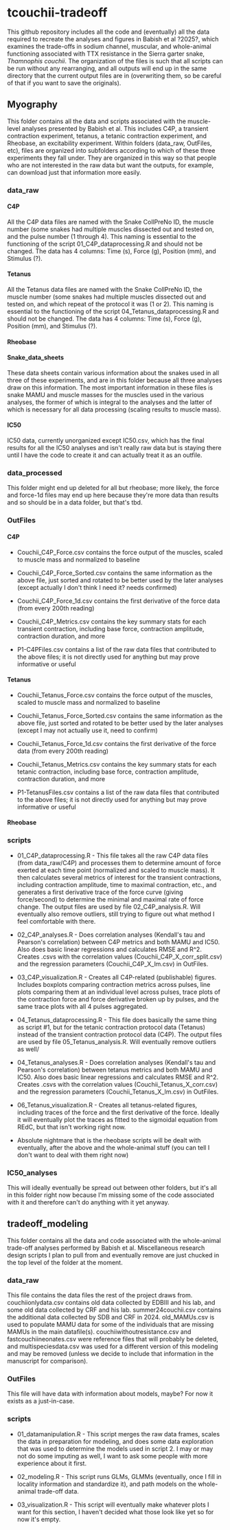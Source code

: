 # tcouchii-tradeoff

This github repository includes all the code and (eventually) all the data required to recreate the analyses and figures in Babish et al ?2025?, which examines the trade-offs in sodium channel, muscular, and whole-animal functioning associated with TTX resistance in the Sierra garter snake, *Thamnophis couchii*. The organization of the files is such that all scripts can be run without any rearranging, and all outputs will end up in the same directory that the current output files are in (overwriting them, so be careful of that if you want to save the originals).

## Myography

This folder contains all the data and scripts associated with the muscle-level analyses presented by Babish et al. This includes C4P, a transient contraction experiment, tetanus, a tetanic contraction experiment, and Rheobase, an excitability experiment. Within folders (data_raw, OutFiles, etc), files are organized into subfolders according to which of these three experiments they fall under. They are organized in this way so that people who are not interested in the raw data but want the outputs, for example, can download just that information more easily.

### data_raw

#### C4P

All the C4P data files are named with the Snake CollPreNo ID, the muscle number (some snakes had multiple muscles dissected out and tested on, and the pulse number (1 through 4). This naming is essential to the functioning of the script 01_C4P_dataprocessing.R and should not be changed. The data has 4 columns: Time (s), Force (g), Position (mm), and Stimulus (?).

#### Tetanus

All the Tetanus data files are named with the Snake CollPreNo ID, the muscle number (some snakes had multiple muscles dissected out and tested on, and which repeat of the protocol it was (1 or 2). This naming is essential to the functioning of the script 04_Tetanus_dataprocessing.R and should not be changed. The data has 4 columns: Time (s), Force (g), Position (mm), and Stimulus (?).

#### Rheobase

#### Snake_data_sheets

These data sheets contain various information about the snakes used in all three of these experiments, and are in this folder because all three analyses draw on this information. The most important information in these files is snake MAMU and muscle masses for the muscles used in the various analyses, the former of which is integral to the analyses and the latter of which is necessary for all data processing (scaling results to muscle mass).

#### IC50

IC50 data, currently unorganized except IC50.csv, which has the final results for all the IC50 analyses and isn't really raw data but is staying there until I have the code to create it and can actually treat it as an outfile.

### data_processed

This folder might end up deleted for all but rheobase; more likely, the force and force-1d files may end up here because they're more data than results and so should be in a data folder, but that's tbd.

### OutFiles

#### C4P

-   Couchii_C4P_Force.csv contains the force output of the muscles, scaled to muscle mass and normalized to baseline

-   Couchii_C4P_Force_Sorted.csv contains the same information as the above file, just sorted and rotated to be better used by the later analyses (except actually I don't think I need it? needs confirmed)

-   Couchii_C4P_Force_1d.csv contains the first derivative of the force data (from every 200th reading)

-   Couchii_C4P_Metrics.csv contains the key summary stats for each transient contraction, including base force, contraction amplitude, contraction duration, and more

-   P1-C4PFiles.csv contains a list of the raw data files that contributed to the above files; it is not directly used for anything but may prove informative or useful

#### Tetanus

-   Couchii_Tetanus_Force.csv contains the force output of the muscles, scaled to muscle mass and normalized to baseline

-   Couchii_Tetanus_Force_Sorted.csv contains the same information as the above file, just sorted and rotated to be better used by the later analyses (except I may not actually use it, need to confirm)

-   Couchii_Tetanus_Force_1d.csv contains the first derivative of the force data (from every 200th reading)

-   Couchii_Tetanus_Metrics.csv contains the key summary stats for each tetanic contraction, including base force, contraction amplitude, contraction duration, and more

-   P1-TetanusFiles.csv contains a list of the raw data files that contributed to the above files; it is not directly used for anything but may prove informative or useful

#### Rheobase

### scripts

-   01_C4P_dataprocessing.R - This file takes all the raw C4P data files (from data_raw/C4P) and processes them to determine amount of force exerted at each time point (normalized and scaled to muscle mass). It then calculates several metrics of interest for the transient contractions, including contraction amplitude, time to maximal contraction, etc., and generates a first derivative trace of the force curve (giving force/second) to determine the minimal and maximal rate of force change. The output files are used by file 02_C4P_analysis.R. Will eventually also remove outliers, still trying to figure out what method I feel comfortable with there.

-   02_C4P_analyses.R - Does correlation analyses (Kendall's tau and Pearson's correlation) between C4P metrics and both MAMU and IC50. Also does basic linear regressions and calculates RMSE and R\^2. Creates .csvs with the correlation values (Couchii_C4P_X_corr_split.csv) and the regression parameters (Couchii_C4P_X_lm.csv) in OutFiles.

-   03_C4P_visualization.R - Creates all C4P-related (publishable) figures. Includes boxplots comparing contraction metrics across pulses, line plots comparing them at an individual level across pulses, trace plots of the contraction force and force derivative broken up by pulses, and the same trace plots with all 4 pulses aggregated.

-   04_Tetanus_dataprocessing.R - This file does basically the same thing as script #1, but for the tetanic contraction protocol data (Tetanus) instead of the transient contraction protocol data (C4P). The output files are used by file 05_Tetanus_analysis.R. Will eventually remove outliers as well/

-   04_Tetanus_analyses.R - Does correlation analyses (Kendall's tau and Pearson's correlation) between tetanus metrics and both MAMU and IC50. Also does basic linear regressions and calculates RMSE and R\^2. Creates .csvs with the correlation values (Couchii_Tetanus_X_corr.csv) and the regression parameters (Couchii_Tetanus_X_lm.csv) in OutFiles.

-   06_Tetanus_visualization.R - Creates all tetanus-related figures, including traces of the force and the first derivative of the force. Ideally it will eventually plot the traces as fitted to the sigmoidal equation from REdC, but that isn't working right now.

-   Absolute nightmare that is the rheobase scripts will be dealt with eventually, after the above and the whole-animal stuff (you can tell I don't want to deal with them right now)

### IC50_analyses

This will ideally eventually be spread out between other folders, but it's all in this folder right now because I'm missing some of the code associated with it and therefore can't do anything with it yet anyway.

## tradeoff_modeling

This folder contains all the data and code associated with the whole-animal trade-off analyses performed by Babish et al. Miscellaneous research design scripts I plan to pull from and eventually remove are just chucked in the top level of the folder at the moment.

### data_raw

This file contains the data files the rest of the project draws from. couchiionlydata.csv contains old data collected by EDBIII and his lab, and some old data collected by CRF and his lab. summer24couchii.csv contains the additional data collected by SDB and CRF in 2024. old_MAMUs.csv is used to populate MAMU data for some of the individuals that are missing MAMUs in the main datafile(s). couchiiwithoutresistance.csv and fastcouchiineonates.csv were reference files that will probably be deleted, and multispeciesdata.csv was used for a different version of this modeling and may be removed (unless we decide to include that information in the manuscript for comparison).

### OutFiles

This file will have data with information about models, maybe? For now it exists as a just-in-case.

### scripts

-   01_datamanipulation.R - This script merges the raw data frames, scales the data in preparation for modeling, and does some data exploration that was used to determine the models used in script 2. I may or may not do some imputing as well, I want to ask some people with more experience about it first.

-   02_modeling.R - This script runs GLMs, GLMMs (eventually, once I fill in locality information and standardize it), and path models on the whole-animal trade-off data.

-   03_visualization.R - This script will eventually make whatever plots I want for this section, I haven't decided what those look like yet so for now it's empty.
